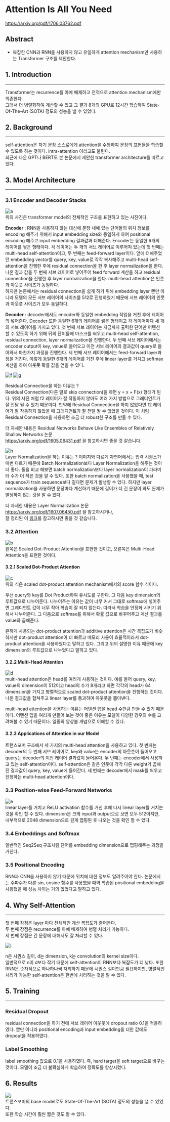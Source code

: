 # Attention Is All You Need
https://arxiv.org/pdf/1706.03762.pdf

## Abstract

- 복잡한 CNN과 RNN을 사용하지 않고 유일하게 attention mechanism만 사용하는 Transformer 구조를
제안한다. 

## 1. Introduction
---
Transformer는 recurrence를 아예 배제하고 전적으로 attention mechanism에만 의존한다.  
그래서 더 병렬화하여 계산할 수 있고 그 결과 8개의 GPU로 12시간 학습하여 State-Of-The-Art (SOTA) 정도의 성능을 낼 수 있었다.


## 2. Background
---
self-attention은 자기 문장 스스로에게 attention을 수행하여 문장의 표현들을 학습할 수 있도록 하는 것이다. intra-attention 이라고도 불린다.  
최근에 나온 GPT나 BERT도 본 논문에서 제안한 transformer architecture를 따르고 있다.

## 3. Model Architecture
---
### 3.1 Encoder and Decoder Stacks
![a](https://user-images.githubusercontent.com/54731898/104893547-e83a8000-59b6-11eb-867f-9257e8d106ee.PNG)  
위의 사진은 transformer model의 전체적인 구조를 표현하고 있는 사진이다.

**Encoder** : RNN을 사용하지 않는 대신에 문장 내에 있는 단어들의 위치 정보를 encoding 해주기 위해서 input embedding size와 동일하게 하여 positional encoding 해주고 input embedding 결과값과 더해준다. 
Encoder는 동일한 6개의 레이어를 쌓은 형태이다. 각 레이어는 두 개의 서브 레이어로 이루어져 있는데 첫 번째는 multi-head self-attention이고, 두 번째는 feed-forward layer이다. 
앞에 더해주었던 embedding vector를 query, key, value로 각각 복사해주고 multi-head self-attention을 진행한 후에 residual connection을 한 후 layer normalization을 한다.
나온 결과 값을 두 번째 서브 레이어로 넣어주어 feed forward 계산을 하고 residual connection을 진행한 후 layer normalization을 한다.
multi-head attention은 인풋과 아웃풋 사이즈가 동일하다.  
하지만 논문에서는 residual connection을 쉽게 하기 위해 embedding layer 뿐만 아니라 모델의 모든 서브 레이어의 사이즈를 512로 진행하였기 때문에 서브 레이어의 인풋과 아웃풋 사이즈가 모두 동일하다.

**Decoder** : decoder에서도 encoder와 동일한 embedding 작업을 거친 후에 레이어의 넣어준다.
Decoder 또한 동일한 6개의 레이어를 쌓은 형태이고 각 레이어마다 세 개의 서브 레이어를 가지고 있다.
첫 번째 서브 레이어는 지금까지 출력한 단어만 어텐션 할 수 있도록 하기 위해 뒤의 단어들에 마스크를 
씌우고 multi-head self-attention, residual connection, layer normalization을 진행한다. 
두 번째 서브 레이어에서는 encoder output이 key, value로 들어오고 이전 서브 레이어의 결과값이 query로 들어와서 마찬가지 과정을 진행한다.
세 번째 서브 레이어에서는 feed-forward layer과정을 거친다.
이렇게 동일한 6개의 레이어를 거친 후에 linear layer를 거치고 softmax 계산을 하여 아웃풋 확률 값을 얻을 수 있다.

![f](https://user-images.githubusercontent.com/54731898/104893643-056f4e80-59b7-11eb-91ee-21e6fda9f8fb.PNG)
![g](https://user-images.githubusercontent.com/54731898/104893692-16b85b00-59b7-11eb-9725-93be09df1cd8.PNG)

Residual Connection을 하는 이유는 ?  
Residual Connection(다른 말로 skip connection)을 하면 y = x + F(x) 형태가 된다.
위의 사진 처럼 f2 레이어가 잘 작동하지 않아도 여러 가지 방법으로 그래디언트가 
잘 전달 될 수 있기 때문이다. 만약에 Residual Connection을 하지 않았다면 f2 레이어가 잘 작동하지
않았을 때 그래디언트가 잘 전달 될 수 없었을 것이다. 이 처럼 Residual Connection을 사용하면 조금 더
robust한 구조를 만들 수 있다.

더 자세한 내용은 Residual Networks Behave Like Ensembles of Relatively Shallow Networks 논문   
https://arxiv.org/pdf/1605.06431.pdf 을 참고하시면 좋을 것 같습니다.


![h](https://user-images.githubusercontent.com/54731898/104893694-17e98800-59b7-11eb-84d9-518cfc1f3bb8.PNG)    
Layer Normalization을 하는 이유는 ?
이미지와 다르게 자연어에서는 입력 시퀀스가 매번 다르기 때문에 Batch Normalization보다 
Layer Normalization을 해주는 것이 더 좋다.
둘을 비교 해보면 batch normalization보다 layer normalization이 파라미터 수가 더 적은 것을 알 수 있다.
또한 batch normalization을 사용했을 때, test sequence가 train sequence보다 길다면 문제가 발생할 수 있다.
하지만 layer normalization을 사용하면 문장마다 계산하기 때문에 길이가 더 긴 문장이 와도 문제가 발생하지 않는 것을 알 수 있다.

더 자세한 내용은 Layer Normalization 논문 https://arxiv.org/pdf/1607.06450.pdf 을 참고하시거나,  
잘 정리된 이 [링크](https://zhangtemplar.github.io/normalization/)를 참고하시면 좋을 것 같습니다.


### 3.2 Attention
![b](https://user-images.githubusercontent.com/54731898/104893552-e96bad00-59b6-11eb-858f-504dcbb82749.PNG)  
왼쪽은 Scaled Dot-Product Attention을 표현한 것이고, 오른쪽은 Multi-Head Attention을 표현한 것이다.
  
#### 3.2.1 Scaled Dot-Product Attention
![c](https://user-images.githubusercontent.com/54731898/104893570-ee306100-59b6-11eb-9b33-e8b0cc58cffa.PNG)  
위의 식은 scaled dot-product attention mechanism에서의 score 함수 식이다. 

우선 query와 key를 Dot Product하여 유사도를 구한다. 그 다음 key dimension의 루트값으로 나누어준다.
나누어주는 이유는 값이 너무 커서 그대로 softmax에 넣어주면 그레디언트 값이 너무 작아 학습이 잘 되지 않는다. 따라서 학습을 안정화 시키기 위해서 나누어준다.
그 다음으로 softmax를 취해서 확률 값으로 바꾸어주고 계산 결과를 value와 곱해준다.

흔하게 사용되는 dot-product attention과 additive attention은 시간 복잡도가 비슷하지만 dot-product attention이 더 빠르고 메모리 사용이 효율적이라서 dot-product attention을 사용하였다고 말하고 있다.
그리고 위의 설명한 이유 때문에 key dimension의 루트값으로 나누었다고 말하고 있다.
  
#### 3.2.2 Multi-Head Attention
![d](https://user-images.githubusercontent.com/54731898/104893634-02745e00-59b7-11eb-9cde-3e97334fd7e2.PNG)  
multi-head attention은 head를 여러개 사용하는 것이다. 예를 들어 query, key, value의 dimension이 512이고 head의 수가 8개라고 하면 각각의 head가 64 dimension을 가지고 병렬적으로 scaled dot-product attention을 진행하는 것이다.
나온 결과값을 합쳐주고 linear layer를 통과하여 아웃풋을 뽑아낸다.

multi-head attention을 사용하는 이유는 어텐션 맵을 head 수만큼 만들 수 있기 때문이다.
어텐션 맵을 여러개 만들어 보는 것이 좋은 이유는 모델이 다양한 경우의 수를 고려해볼 수 있기 때문이다.
일종의 앙상블 개념으로 이해할 수 있다.
  
#### 3.2.3 Applications of Attention in our Model
트랜스포머 구조에서 세 가지의 multi-head attention을 사용하고 있다.
첫 번째는 decoder의 두 번째 서브 레이어로, key와 value는 encoder의 아웃풋이 들어오고
query는 decoder의 이전 레이어 결과값이 들어온다.
두 번째는 encoder에서 사용하고 있는 self-attention이다. self-attention은 같은 인풋에 각각 다른 weight가 곱해진 결과값이 query, key, value에 들어간다.
세 번째는 decoder에서 mask를 씌우고 진행하는 multi-head attention이다. 

### 3.3 Position-wise Feed-Forward Networks
![e](https://user-images.githubusercontent.com/54731898/104893640-030cf480-59b7-11eb-8681-e7bbdc854aa2.PNG)  
linear layer를 거치고 ReLU activation 함수를 거친 후에 다시 linear layer를 거치는 것을 확인 할 수 있다.
dimension은 크게 input과 output으로 보면 모두 512이지만, 내부적으로 2048 dimension으로 깊게 맵핑된 후 나오는 것을 확인 할 수 있다.
  
### 3.4 Embeddings and Softmax
일반적인 Seq2Seq 구조처럼 단어를 embedding dimension으로 맵핑해주는 과정을 거친다.
  
### 3.5 Positional Encoding
RNN과 CNN을 사용하지 않기 때문에 위치에 대한 정보도 알려주어야 한다.
논문에서는 주파수가 다른 sin, cosine 함수를 사용했을 때와 
학습된 positional embedding을 사용했을 때 성능 차이는 거의 없었다고 말하고 있다.


## 4. Why Self-Attention
---
첫 번째 장점은 layer 마다 전체적인 계산 복잡도가 줄어든다.  
두 번째 장점은 recurrence를 아예 배제하여 병렬 처리가 가능하다.  
세 번째 장점은 긴 문장에 대해서도 잘 처리할 수 있다.  

![i](https://user-images.githubusercontent.com/54731898/104893699-191ab500-59b7-11eb-86a4-6c7a6c5b1661.PNG)   

n은 시퀀스 길이, d는 dimension, k는 convolution의 kernel size이다.  
일반적으로 n이 d보다 작기 때문에 self-attention이 RNN보다 복잡도가 더 낮다.
또한 RNN은 순차적으로 하나하나씩 처리하기 때문에 시퀀스 길이만큼 필요하지만,
병렬적인 처리가 가능한 self-attention은 한번에 처리하는 것을 알 수 있다.


## 5. Training
---
### Residual Dropout
residual connection을 하기 전에 서브 레이어 아웃풋에 dropout ratio 0.1을 적용하였다.
뿐만 아니라 positional encoding과 input embedding을 더한 값에도 dropout을 적용하였다.

### Label Smoothing
label smoothing 값으로 0.1을 사용하였다.
즉, hard target을 soft target으로 바꾸는 것이다.
모델이 조금 더 불확실하게 학습하여 정확도를 향상시켰다. 

## 6. Results
![j](https://user-images.githubusercontent.com/54731898/104893706-1a4be200-59b7-11eb-85a2-56e078225c22.PNG)  
트랜스포머의 base model로도 State-Of-The-Art (SOTA) 정도의 성능을 낼 수 있었다.  
또한 학습 시간이 훨씬 짧은 것도 알 수 있다.


